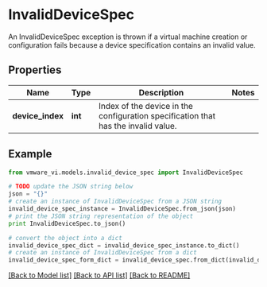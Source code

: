 # InvalidDeviceSpec

An InvalidDeviceSpec exception is thrown if a virtual machine creation or configuration fails because a device specification contains an invalid value. 

## Properties
Name | Type | Description | Notes
------------ | ------------- | ------------- | -------------
**device_index** | **int** | Index of the device in the configuration specification that has the invalid value.  | 

## Example

```python
from vmware_vi.models.invalid_device_spec import InvalidDeviceSpec

# TODO update the JSON string below
json = "{}"
# create an instance of InvalidDeviceSpec from a JSON string
invalid_device_spec_instance = InvalidDeviceSpec.from_json(json)
# print the JSON string representation of the object
print InvalidDeviceSpec.to_json()

# convert the object into a dict
invalid_device_spec_dict = invalid_device_spec_instance.to_dict()
# create an instance of InvalidDeviceSpec from a dict
invalid_device_spec_form_dict = invalid_device_spec.from_dict(invalid_device_spec_dict)
```
[[Back to Model list]](../README.md#documentation-for-models) [[Back to API list]](../README.md#documentation-for-api-endpoints) [[Back to README]](../README.md)


